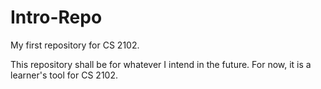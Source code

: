 # Intro-Repo
My first repository for CS 2102.

This repository shall be for whatever I intend in the future. For now,
it is a learner's tool for CS 2102.